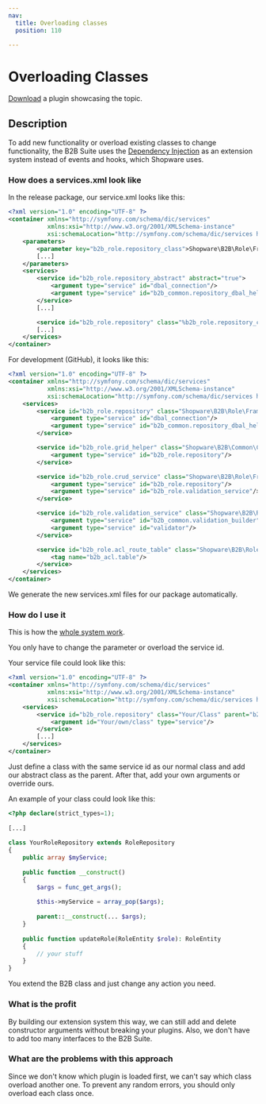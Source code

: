 ```yaml
---
nav:
  title: Overloading classes
  position: 110

---
```


# Overloading Classes

[Download](../../../../../../products/extensions/b2b/b2b-suite/guides/example-plugins/B2bServiceExtension.zip) a plugin showcasing the topic.

## Description

To add new functionality or overload existing classes to change functionality, the B2B Suite uses the [Dependency Injection](../../../../../guides/plugins/plugins/plugin-fundamentals/dependency-injection) as an extension system instead of events and hooks, which Shopware uses.

### How does a services.xml look like

In the release package, our service.xml looks like this:

```xml
<?xml version="1.0" encoding="UTF-8" ?>
<container xmlns="http://symfony.com/schema/dic/services"
           xmlns:xsi="http://www.w3.org/2001/XMLSchema-instance"
           xsi:schemaLocation="http://symfony.com/schema/dic/services http://symfony.com/schema/dic/services/services-1.0.xsd">
    <parameters>
        <parameter key="b2b_role.repository_class">Shopware\B2B\Role\Framework\RoleRepository</parameter>
        [...]
    </parameters>
    <services>
        <service id="b2b_role.repository_abstract" abstract="true">
            <argument type="service" id="dbal_connection"/>
            <argument type="service" id="b2b_common.repository_dbal_helper"/>
        </service>
        [...]

        <service id="b2b_role.repository" class="%b2b_role.repository_class%" parent="b2b_role.repository_abstract"/>
        [...]
    </services>
</container>
```

For development (GitHub), it looks like this:

```xml
<?xml version="1.0" encoding="UTF-8" ?>
<container xmlns="http://symfony.com/schema/dic/services"
           xmlns:xsi="http://www.w3.org/2001/XMLSchema-instance"
           xsi:schemaLocation="http://symfony.com/schema/dic/services http://symfony.com/schema/dic/services/services-1.0.xsd">
    <services>
        <service id="b2b_role.repository" class="Shopware\B2B\Role\Framework\RoleRepository">
            <argument type="service" id="dbal_connection"/>
            <argument type="service" id="b2b_common.repository_dbal_helper"/>
        </service>

        <service id="b2b_role.grid_helper" class="Shopware\B2B\Common\Controller\GridHelper">
            <argument type="service" id="b2b_role.repository"/>
        </service>

        <service id="b2b_role.crud_service" class="Shopware\B2B\Role\Framework\RoleCrudService">
            <argument type="service" id="b2b_role.repository"/>
            <argument type="service" id="b2b_role.validation_service"/>
        </service>

        <service id="b2b_role.validation_service" class="Shopware\B2B\Role\Framework\RoleValidationService">
            <argument type="service" id="b2b_common.validation_builder"/>
            <argument type="service" id="validator"/>
        </service>

        <service id="b2b_role.acl_route_table" class="Shopware\B2B\Role\Framework\AclRouteAclTable">
            <tag name="b2b_acl.table"/>
        </service>
    </services>
</container>
```

We generate the new services.xml files for our package automatically.

### How do I use it

This is how the [whole system work](http://symfony.com/doc/current/service_container/parent_services.html).

You only have to change the parameter or overload the service id.

Your service file could look like this:

```xml
<?xml version="1.0" encoding="UTF-8" ?>
<container xmlns="http://symfony.com/schema/dic/services"
           xmlns:xsi="http://www.w3.org/2001/XMLSchema-instance"
           xsi:schemaLocation="http://symfony.com/schema/dic/services http://symfony.com/schema/dic/services/services-1.0.xsd">
    <services>
        <service id="b2b_role.repository" class="Your/Class" parent="b2b_role.repository_abstract">
            <argument id="Your/own/class" type="service"/>
        </service>
        [...]
    </services>
</container>
```

Just define a class with the same service id as our normal class and add our abstract class as the parent.
After that, add your own arguments or override ours.

An example of your class could look like this:

```php
<?php declare(strict_types=1);
    
[...]
    
class YourRoleRepository extends RoleRepository
{
    public array $myService;
        
    public function __construct()
    {
        $args = func_get_args();
        
        $this->myService = array_pop($args);       
        
        parent::__construct(... $args);
    }
         
    public function updateRole(RoleEntity $role): RoleEntity
    {
        // your stuff
    }
}
```

You extend the B2B class and just change any action you need.

### What is the profit

By building our extension system this way, we can still add and delete constructor arguments without breaking your plugins.
Also, we don't have to add too many interfaces to the B2B Suite.

### What are the problems with this approach

Since we don't know which plugin is loaded first, we can't say which class overload another one.
To prevent any random errors, you should only overload each class once.
